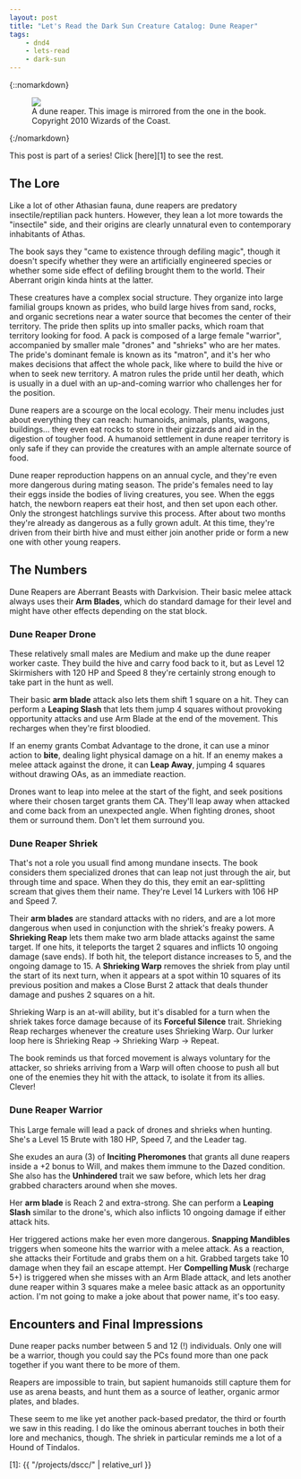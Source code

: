 ```yaml
---
layout: post
title: "Let's Read the Dark Sun Creature Catalog: Dune Reaper"
tags:
    - dnd4
    - lets-read
    - dark-sun
---
```


{::nomarkdown}
<figure class="center">
  <img src="{{ "/assets/wir-dscc-dune-reaper.jpg" | absolute_url }}"/>
  <figcaption>
    A dune reaper. This image is mirrored from the one in the book.
    Copyright 2010 Wizards of the Coast.
  </figcaption>
</figure>
{:/nomarkdown}

This post is part of a series! Click [here][1] to see the rest.


## The Lore

Like a lot of other Athasian fauna, dune reapers are predatory
insectile/reptilian pack hunters. However, they lean a lot more towards the
"insectile" side, and their origins are clearly unnatural even to contemporary
inhabitants of Athas.

The book says they "came to existence through defiling magic", though it doesn't
specify whether they were an artificially engineered species or whether some
side effect of defiling brought them to the world. Their Aberrant origin kinda
hints at the latter.

These creatures have a complex social structure. They organize into large
familial groups known as prides, who build large hives from sand, rocks, and
organic secretions near a water source that becomes the center of their
territory. The pride then splits up into smaller packs, which roam that
territory looking for food. A pack is composed of a large female "warrior",
accompanied by smaller male "drones" and "shrieks" who are her mates. The
pride's dominant female is known as its "matron", and it's her who makes
decisions that affect the whole pack, like where to build the hive or when to
seek new territory. A matron rules the pride until her death, which is usually
in a duel with an up-and-coming warrior who challenges her for the position.

Dune reapers are a scourge on the local ecology. Their menu includes just about
everything they can reach: humanoids, animals, plants, wagons, buildings... they
even eat rocks to store in their gizzards and aid in the digestion of tougher
food. A humanoid settlement in dune reaper territory is only safe if they can
provide the creatures with an ample alternate source of food.

Dune reaper reproduction happens on an annual cycle, and they're even more
dangerous during mating season. The pride's females need to lay their eggs
inside the bodies of living creatures, you see. When the eggs hatch, the newborn
reapers eat their host, and then set upon each other. Only the strongest
hatchlings survive this process. After about two months they're already as
dangerous as a fully grown adult. At this time, they're driven from their birth
hive and must either join another pride or form a new one with other young
reapers.

## The Numbers

Dune Reapers are Aberrant Beasts with Darkvision. Their basic melee attack
always uses their **Arm Blades**, which do standard damage for their level and
might have other effects depending on the stat block.

### Dune Reaper Drone

These relatively small males are Medium and make up the dune reaper worker
caste. They build the hive and carry food back to it, but as Level 12
Skirmishers with 120 HP and Speed 8 they're certainly strong enough to take part
in the hunt as well.

Their basic **arm blade** attack also lets them shift 1 square on a hit. They
can perform a **Leaping Slash** that lets them jump 4 squares without provoking
opportunity attacks and use Arm Blade at the end of the movement. This recharges
when they're first bloodied.

If an enemy grants Combat Advantage to the drone, it can use a minor action to
**bite**, dealing light physical damage on a hit. If an enemy makes a melee
attack against the drone, it can **Leap Away**, jumping 4 squares without
drawing OAs, as an immediate reaction.

Drones want to leap into melee at the start of the fight, and seek positions
where their chosen target grants them CA. They'll leap away when attacked and
come back from an unexpected angle. When fighting drones, shoot them or surround
them. Don't let them surround you.

### Dune Reaper Shriek

That's not a role you usuall find among mundane insects. The book considers them
specialized drones that can leap not just through the air, but through time and
space. When they do this, they emit an ear-splitting scream that gives them
their name. They're Level 14 Lurkers with 106 HP and Speed 7.

Their **arm blades** are standard attacks with no riders, and are a lot more
dangerous when used in conjunction with the shriek's freaky powers. A
**Shrieking Reap** lets them make two arm blade attacks against the same
target. If one hits, it teleports the target 2 squares and inflicts 10 ongoing
damage (save ends). If both hit, the teleport distance increases to 5, and the
ongoing damage to 15. A **Shrieking Warp** removes the shriek from play until
the start of its next turn, when it appears at a spot within 10 squares of its
previous position and makes a Close Burst 2 attack that deals thunder damage and
pushes 2 squares on a hit.

Shrieking Warp is an at-will ability, but it's disabled for a turn when the
shriek takes force damage because of its **Forceful Silence** trait. Shrieking
Reap recharges whenever the creature uses Shrieking Warp. Our lurker loop here
is Shrieking Reap -> Shrieking Warp -> Repeat.

The book reminds us that forced movement is always voluntary for the attacker,
so shrieks arriving from a Warp will often choose to push all but one of the
enemies they hit with the attack, to isolate it from its allies. Clever!

### Dune Reaper Warrior

This Large female will lead a pack of drones and shrieks when hunting. She's a
Level 15 Brute with 180 HP, Speed 7, and the Leader tag.

She exudes an aura (3) of **Inciting Pheromones** that grants all dune reapers
inside a +2 bonus to Will, and makes them immune to the Dazed condition. She
also has the **Unhindered** trait we saw before, which lets her drag grabbed
characters around when she moves.

Her **arm blade** is Reach 2 and extra-strong. She can perform a **Leaping
Slash** similar to the drone's, which also inflicts 10 ongoing damage if either
attack hits.

Her triggered actions make her even more dangerous. **Snapping Mandibles**
triggers when someone hits the warrior with a melee attack. As a reaction, she
attacks their Fortitude and grabs them on a hit. Grabbed targets take 10 damage
when they fail an escape attempt. Her **Compelling Musk** (recharge 5+) is
triggered when she misses with an Arm Blade attack, and lets another dune reaper
within 3 squares make a melee basic attack as an opportunity action. I'm not
going to make a joke about that power name, it's too easy.

## Encounters and Final Impressions

Dune reaper packs number between 5 and 12 (!) individuals. Only one will be a
warrior, though you could say the PCs found more than one pack together if you
want there to be more of them.

Reapers are impossible to train, but sapient humanoids still capture them for
use as arena beasts, and hunt them as a source of leather, organic armor plates,
and blades.

These seem to me like yet another pack-based predator, the third or fourth we
saw in this reading. I do like the ominous aberrant touches in both their lore
and mechanics, though. The shriek in particular reminds me a lot of a Hound of
Tindalos.

[1]: {{ "/projects/dscc/" | relative_url }}
